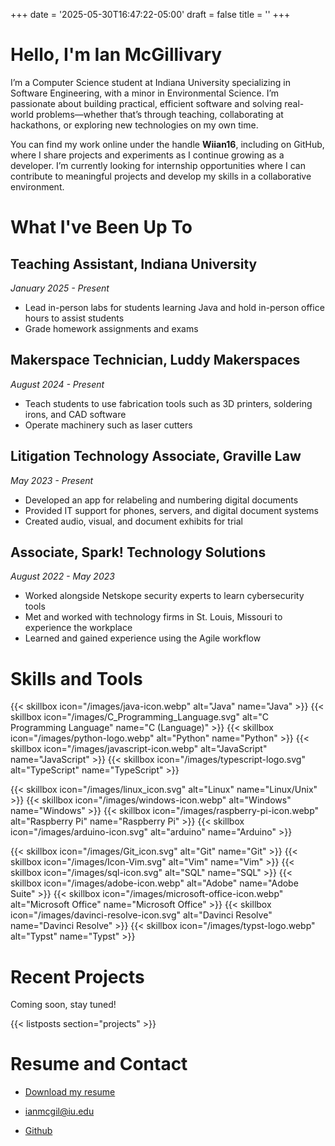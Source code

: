+++
date = '2025-05-30T16:47:22-05:00'
draft = false
title = ''
+++

# Hello, I'm Ian McGillivary

I’m a Computer Science student at Indiana University specializing in Software Engineering, with a minor in 
Environmental Science. I’m passionate about building practical, efficient software and solving real-world 
problems—whether that’s through teaching, collaborating at hackathons, or exploring new technologies on my own time.

You can find my work online under the handle **Wiian16**, including on GitHub, where I share projects and experiments
as I continue growing as a developer. I’m currently looking for internship opportunities where I can contribute to
meaningful projects and develop my skills in a collaborative environment.

# What I've Been Up To

## Teaching Assistant, Indiana University

*January 2025 - Present*

- Lead in-person labs for students learning Java and hold in-person office hours to assist students
- Grade homework assignments and exams

## Makerspace Technician, Luddy Makerspaces

*August 2024 - Present*

- Teach students to use fabrication tools such as 3D printers, soldering irons, and CAD software
- Operate machinery such as laser cutters

## Litigation Technology Associate, Graville Law

*May 2023 - Present*

- Developed an app for relabeling and numbering digital documents
- Provided IT support for phones, servers, and digital document systems
- Created audio, visual, and document exhibits for trial

## Associate, Spark! Technology Solutions

*August 2022 - May 2023*

- Worked alongside Netskope security experts to learn cybersecurity tools
- Met and worked with technology firms in St. Louis, Missouri to experience the workplace
- Learned and gained experience using the Agile workflow

# Skills and Tools

{{< skillbox icon="/images/java-icon.webp" alt="Java" name="Java" >}}
{{< skillbox icon="/images/C_Programming_Language.svg" alt="C Programming Language" name="C (Language)" >}}
{{< skillbox icon="/images/python-logo.webp" alt="Python" name="Python" >}}
{{< skillbox icon="/images/javascript-icon.webp" alt="JavaScript" name="JavaScript" >}}
{{< skillbox icon="/images/typescript-logo.svg" alt="TypeScript" name="TypeScript" >}}

{{< skillbox icon="/images/linux_icon.svg" alt="Linux" name="Linux/Unix" >}}
{{< skillbox icon="/images/windows-icon.webp" alt="Windows" name="Windows" >}}
{{< skillbox icon="/images/raspberry-pi-icon.webp" alt="Raspberry Pi" name="Raspberry Pi" >}}
{{< skillbox icon="/images/arduino-icon.svg" alt="arduino" name="Arduino" >}}

{{< skillbox icon="/images/Git_icon.svg" alt="Git" name="Git" >}}
{{< skillbox icon="/images/Icon-Vim.svg" alt="Vim" name="Vim" >}}
{{< skillbox icon="/images/sql-icon.svg" alt="SQL" name="SQL" >}}
{{< skillbox icon="/images/adobe-icon.webp" alt="Adobe" name="Adobe Suite" >}}
{{< skillbox icon="/images/microsoft-office-icon.webp" alt="Microsoft Office" name="Microsoft Office" >}}
{{< skillbox icon="/images/davinci-resolve-icon.svg" alt="Davinci Resolve" name="Davinci Resolve" >}}
{{< skillbox icon="/images/typst-logo.webp" alt="Typst" name="Typst" >}}

# Recent Projects

Coming soon, stay tuned!

{{< listposts section="projects" >}}

# Resume and Contact

- [Download my resume](/r/resume/)

- [ianmcgil@iu.edu](mailto:ianmgil@iu.edu)

- [Github](/r/github/)
